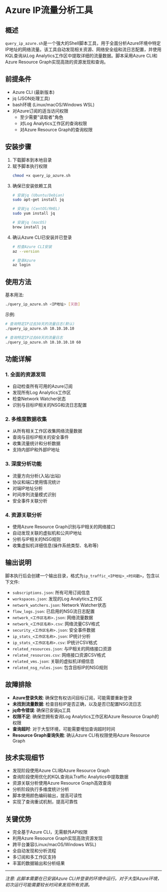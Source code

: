 # Azure IP流量分析工具

## 概述
`query_ip_azure.sh`是一个强大的Shell脚本工具，用于全面分析Azure环境中特定IP地址的网络流量。该工具自动发现相关资源、网络安全组和流日志配置，并使用KQL查询从Log Analytics工作区中提取详细的流量数据。脚本采用Azure CLI和Azure Resource Graph实现高效的资源发现和查询。

## 前提条件
- Azure CLI (最新版本)
- jq (JSON处理工具)
- bash环境 (Linux/macOS/Windows WSL)
- 对Azure订阅的适当访问权限
  - 至少需要"读取者"角色
  - 对Log Analytics工作区的查询权限
  - 对Azure Resource Graph的查询权限

## 安装步骤
1. 下载脚本到本地目录
2. 赋予脚本执行权限
   ```bash
   chmod +x query_ip_azure.sh
   ```
3. 确保已安装依赖工具
   ```bash
   # 安装jq (Ubuntu/Debian)
   sudo apt-get install jq
   
   # 安装jq (CentOS/RHEL)
   sudo yum install jq
   
   # 安装jq (macOS)
   brew install jq
   ```
4. 确认Azure CLI已安装并已登录
   ```bash
   # 检查Azure CLI安装
   az --version
   
   # 登录Azure
   az login
   ```

## 使用方法
基本用法:
```bash
./query_ip_azure.sh <IP地址> [天数]
```

示例:
```bash
# 查询特定IP过去30天的流量日志(默认)
./query_ip_azure.sh 10.10.10.10

# 查询特定IP过去60天的流量日志
./query_ip_azure.sh 10.10.10.10 60
```

## 功能详解

### 1. 全面的资源发现
- 自动检查所有可用的Azure订阅
- 发现所有Log Analytics工作区
- 检查Network Watcher状态
- 识别与目标IP相关的NSG和流日志配置

### 2. 多维度数据收集
- 从所有相关工作区收集网络流量数据
- 查询与目标IP相关的安全事件
- 收集流量统计和分析数据
- 支持内部IP和外部IP地址

### 3. 深度分析功能
- 流量方向分析(入站/出站)
- 协议和端口使用情况统计
- 对端IP地址分析
- 时间序列流量模式识别
- 安全事件关联分析

### 4. 资源关联分析
- 使用Azure Resource Graph识别与IP相关的网络接口
- 自动发现关联的虚拟机和公共IP地址
- 分析与IP相关的NSG规则
- 收集虚拟机详细信息(操作系统类型、名称等)

## 输出说明
脚本执行后会创建一个输出目录，格式为`ip_traffic_<IP地址>_<时间戳>`，包含以下文件:

- `subscriptions.json`: 所有可用订阅信息
- `workspaces.json`: 发现的Log Analytics工作区
- `network_watchers.json`: Network Watcher状态
- `flow_logs.json`: 已启用的NSG流日志配置
- `network_<工作区名称>.json`: 网络流量数据
- `network_<工作区名称>.csv`: 网络流量CSV格式
- `security_<工作区名称>.json`: 安全事件数据
- `ip_stats_<工作区名称>.json`: IP统计分析
- `ip_stats_<工作区名称>.csv`: IP统计CSV格式
- `related_resources.json`: 与IP相关的网络接口资源
- `related_resources.csv`: 网络接口资源CSV格式
- `related_vms.json`: 关联的虚拟机详细信息
- `related_nsg_rules.json`: 包含目标IP的NSG规则

## 故障排除
- **Azure登录失败**: 确保您有权访问目标订阅，可能需要重新登录
- **未找到流量数据**: 检查目标IP是否正确，以及是否已配置NSG流日志
- **jq命令错误**: 确保已安装jq工具
- **权限不足**: 确保您拥有查询Log Analytics工作区和Azure Resource Graph的权限
- **查询超时**: 对于大型环境，可能需要增加查询超时时间
- **Resource Graph查询失败**: 确认Azure CLI有权限使用Azure Resource Graph

## 技术实现细节
- 发现阶段使用Azure CLI和Azure Resource Graph
- 查询阶段使用优化的KQL查询从Traffic Analytics中提取数据
- 资源关联分析使用Azure Resource Graph高效查询
- 分析阶段执行多维度统计分析
- 脚本使用颜色编码输出，提高可读性
- 实现了查询重试机制，提高可靠性

## 关键优势
- 完全基于Azure CLI，无需额外API权限
- 利用Azure Resource Graph实现高效资源发现
- 跨平台兼容(Linux/macOS/Windows WSL)
- 全自动发现和分析流程
- 多订阅和多工作区支持
- 丰富的数据输出和分析结果

---

*注意: 此脚本需要在已安装Azure CLI并登录的环境中运行。对于大型Azure环境，初次运行可能需要较长时间来发现所有资源。*